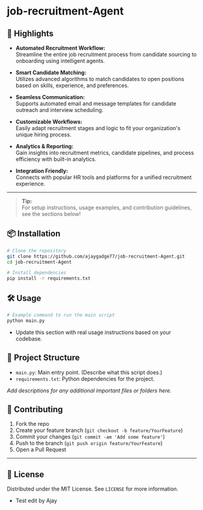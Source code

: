 # job-recruitment-Agent

## 🚀 Highlights

- **Automated Recruitment Workflow:**  
  Streamline the entire job recruitment process from candidate sourcing to onboarding using intelligent agents.

- **Smart Candidate Matching:**  
  Utilizes advanced algorithms to match candidates to open positions based on skills, experience, and preferences.

- **Seamless Communication:**  
  Supports automated email and message templates for candidate outreach and interview scheduling.

- **Customizable Workflows:**  
  Easily adapt recruitment stages and logic to fit your organization's unique hiring process.

- **Analytics & Reporting:**  
  Gain insights into recruitment metrics, candidate pipelines, and process efficiency with built-in analytics.

- **Integration Friendly:**  
  Connects with popular HR tools and platforms for a unified recruitment experience.

---

> **Tip:**  
> For setup instructions, usage examples, and contribution guidelines, see the sections below!

## 📦 Installation

```bash
# Clone the repository
git clone https://github.com/ajaygadge77/job-recruitment-Agent.git
cd job-recruitment-Agent

# Install dependencies
pip install -r requirements.txt
```

## 🛠 Usage

```bash
# Example command to run the main script
python main.py
```

- Update this section with real usage instructions based on your codebase.

## 📝 Project Structure

- `main.py`: Main entry point. (Describe what this script does.)
- `requirements.txt`: Python dependencies for the project.

_Add descriptions for any additional important files or folders here._

## 🤝 Contributing

1. Fork the repo
2. Create your feature branch (`git checkout -b feature/YourFeature`)
3. Commit your changes (`git commit -am 'Add some feature'`)
4. Push to the branch (`git push origin feature/YourFeature`)
5. Open a Pull Request

---

## 📄 License

Distributed under the MIT License. See `LICENSE` for more information.

- Test edit by Ajay
